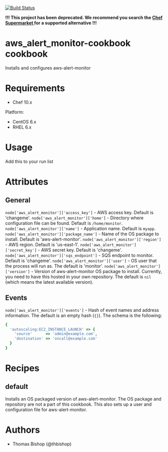 [![Build Status](https://secure.travis-ci.org/intuit/aws_alert_monitor-cookbook.png)](http://travis-ci.org/intuit/aws_alert_monitor-cookbook)

**!!! This project has been deprecated.  We recommend you search the [Chef Supermarket ](https://supermarket.chef.io/) for a supported alternative !!!**

# aws_alert_monitor-cookbook cookbook
Installs and configures aws-alert-monitor

# Requirements
* Chef 10.x

Platform:
* CentOS 6.x
* RHEL 6.x

# Usage
Add this to your run list

# Attributes
## General
`node['aws_alert_monitor']['access_key']`   - AWS access key. Default is 'changeme'.
`node['aws_alert_monitor']['home']`         - Directory where configuration file can be found. Default is `/home/monitor`.
`node['aws_alert_monitor']['name']`         - Application name. Default is `myapp`.
`node['aws_alert_monitor']['package_name']` - Name of the OS package to install. Default is 'aws-alert-monitor'.
`node['aws_alert_monitor']['region']`       - AWS region. Default is 'us-east-1'.
`node['aws_alert_monitor']['secret_key']`   - AWS secret key. Default is 'changeme'.
`node['aws_alert_monitor']['sqs_endpoint']` - SQS endpoint to monitor. Default is 'changeme'.
`node['aws_alert_monitor']['user']`         - OS user that the process will run as. The default is 'monitor'.
`node['aws_alert_monitor']['version']`      - Version of aws-alert-monitor OS package to install. Currently, you need to have this hosted in your own repository. The default is `nil` (which means the latest available version).

## Events
`node['aws_alert_monitor']['events']` - Hash of event names and address information. The default is an empty hash (`{}`). The schema is the following:
```ruby
{
  'autoscaling:EC2_INSTANCE_LAUNCH' => {
    'source'      => 'admin@example.com',
    'destination' => 'oncall@example.com'
  }
}
```

# Recipes
## default
Installs an OS packaged version of aws-alert-monitor. The OS package and repository are not a part of this cookbook. This also sets up a user and configuration file for aws-alert-monitor.

# Authors

* Thomas Bishop (@thbishop)
